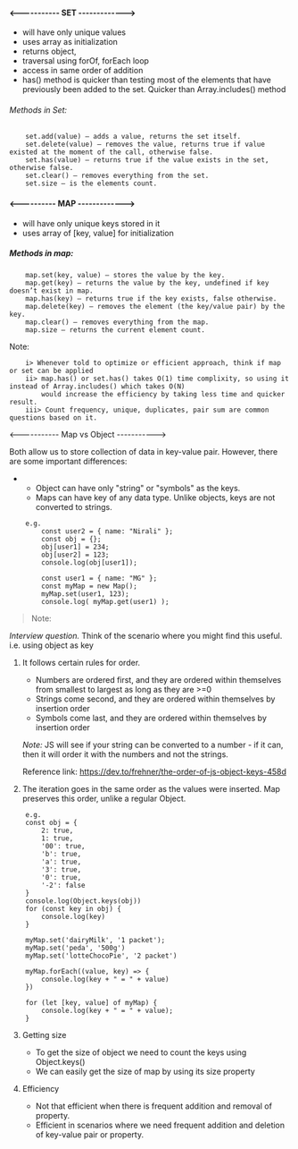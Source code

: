 #### <----------- SET ------------->
- will have only unique values
- uses array as initialization
- returns object, 
- traversal using forOf, forEach loop
- access in  same order of addition
- has() method is quicker than testing most of the elements that have previously been added to the set. Quicker than Array.includes() method

###### Methods in Set:
        set.add(value) – adds a value, returns the set itself.
        set.delete(value) – removes the value, returns true if value existed at the moment of the call, otherwise false.
        set.has(value) – returns true if the value exists in the set, otherwise false.
        set.clear() – removes everything from the set.
        set.size – is the elements count.
#### <---------- MAP ------------->
- will have only unique keys stored in it
- uses array of [key, value] for initialization

##### Methods in map:
        map.set(key, value) – stores the value by the key.
        map.get(key) – returns the value by the key, undefined if key doesn’t exist in map.
        map.has(key) – returns true if the key exists, false otherwise.
        map.delete(key) – removes the element (the key/value pair) by the key.
        map.clear() – removes everything from the map.
        map.size – returns the current element count. 

Note:

        i> Whenever told to optimize or efficient approach, think if map or set can be applied
        ii> map.has() or set.has() takes O(1) time complixity, so using it instead of Array.includes() which takes O(N)
            would increase the efficiency by taking less time and quicker result.
        iii> Count frequency, unique, duplicates, pair sum are common questions based on it.

<----------- Map vs Object ----------->

Both allow us to store collection of data in key-value pair. However, there are some important differences:

-
    - Object can have only "string" or "symbols" as the keys.
    - Maps can have key of any data type. Unlike objects, keys are not converted to strings.
```
    e.g.
        const user2 = { name: "Nirali" };
        const obj = {}; 
        obj[user1] = 234; 
        obj[user2] = 123;
        console.log(obj[user1]);

        const user1 = { name: "MG" };
        const myMap = new Map();
        myMap.set(user1, 123);
        console.log( myMap.get(user1) );
```
> Note:

_Interview question._ Think of the scenario where you might find this useful. i.e. using object as key


1. It follows certain rules for order.
    - Numbers are ordered first, and they are ordered within themselves from smallest to largest as long as they are >=0
    - Strings come second, and they are ordered within themselves by insertion order
    - Symbols come last, and they are ordered within themselves by insertion order

    _Note:_ JS will see if your string can be converted to a number - if it can, then it will order it with the numbers and not the strings.

    Reference link: https://dev.to/frehner/the-order-of-js-object-keys-458d
2. The iteration goes in the same order as the values were inserted. Map preserves this order, unlike a regular Object.
```
    e.g.
    const obj = {
        2: true, 
        1: true,
        '00': true,
        'b': true,
        'a': true,
        '3': true,
        '0': true,
        '-2': false
    }
    console.log(Object.keys(obj))
    for (const key in obj) {
        console.log(key)
    }

    myMap.set('dairyMilk', '1 packet');
    myMap.set('peda', '500g')
    myMap.set('lotteChocoPie', '2 packet')

    myMap.forEach((value, key) => {
        console.log(key + " = " + value)
    })
    
    for (let [key, value] of myMap) {
        console.log(key + " = " + value);
    }
```
3. Getting size
    - To get the size of object we need to count the keys using Object.keys()
    -  We can easily get the size of map by using its size property

4. Efficiency
    - Not that efficient when there is frequent addition and removal of property.
    - Efficient in scenarios where we need frequent addition and deletion of key-value pair or property.

